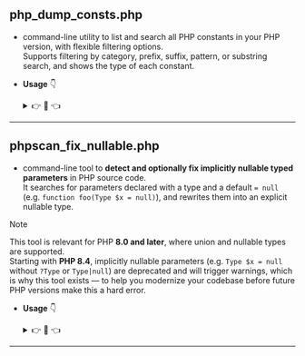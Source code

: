 ## **php_dump_consts.php**

  - command-line utility to list and search all PHP constants in your PHP version, with flexible filtering options.  
    Supports filtering by category, prefix, suffix, pattern, or substring search, and shows the type of each constant.

  - **Usage** 👇
    <details>
       <summary> 👉 🔽 👈</summary>

    ```bash
     ./php_dump_consts.php [OPTIONS] [CONSTNAME]
    ```

    **Options:**

    `--all`

    - Show all constants grouped by category

    &nbsp;

    `--category=NAME`

    - Show constants only from given category (case insensitive)

    &nbsp;

    `--prefix=STR`

    - Show constants starting with STR

    &nbsp;

    `--suffix=STR`

    - Show constants ending with STR

    &nbsp;

    `--pattern=REGEX`

    - Show constants matching regex (PCRE)

    &nbsp;

    `--search=SUBSTR`

    - Show constants containing SUBSTR anywhere

    &nbsp;

    `--help`

    - Show this help

    &nbsp;

    **Notes:**
      - If invoked without options, a summary of categories with counts is displayed.
      - Use --all to display all constants in all categories.
      - If CONSTNAME is given without option, its value is displayed if it exists,
        otherwise a hint is printed.
      - Constants are grouped by category (core, pcre, standard, etc.).
      - Each constant shows its type: [int], [string], [bool], [array], [float], [null].

    &nbsp;

    **Examples:**
      ```bash
       ./php_dump_consts.php                    # List categories with counts
       ./php_dump_consts.php --category=core    # Show constants in 'core'
       ./php_dump_consts.php --all              # Show all constants
       ./php_dump_consts.php --prefix=E_        # Show all error constants
       ./php_dump_consts.php PHP_EOL            # Show value of constant PHP_EOL
       ./php_dump_consts.php --suffix=_ERROR    # All constants ending with _ERROR
       ./php_dump_consts.php --pattern='/^STD/' # Regex match
       ./php_dump_consts.php --search=HTTP      # All constants containing 'HTTP'
      ```
    </details>

---
## **phpscan_fix_nullable.php**

  - command-line tool to **detect and optionally fix implicitly nullable typed parameters** in PHP source code.  
It searches for parameters declared with a type and a default `= null` (e.g. `function foo(Type $x = null)`), and rewrites them into an explicit nullable type.  

> [!NOTE]
> This tool is relevant for PHP **8.0 and later**, where union and nullable types are supported.  
> Starting with **PHP 8.4**, implicitly nullable parameters (e.g. `Type $x = null` without `?Type` or `Type|null`) are deprecated and will trigger warnings, which is why this tool exists — to help you modernize your codebase before future PHP versions make this a hard error.

  - **Usage** 👇
     <details>
       <summary> 👉 🔽 👈</summary>

       ```bash
        ./phpscan_fix_nullable.php --path=/path/to/project [options]
       ```

       **Options:**

       `--path=DIR`
       - Directory to scan (recursively).  
         Default: `.` (current working directory).  
         Must be a readable directory.

    &nbsp;

       `--list`
       - List all occurrences of implicitly nullable parameters, without modifying files.

    &nbsp;

       `--dry-run`

       - Show which changes would be applied, but do not write anything to disk.  
         Useful to preview changes before --apply.

    &nbsp;

       `--apply`

       - Apply the fixes in place.  
         A backup of each modified file is created using the configured suffix (default: `.phpscan_fix_nullable.bak`).

    &nbsp;

       `--exclude=PAT1,PAT2,...`

       - Comma-separated list of path fragments to exclude from scanning.  
         Matching is substring-based.  
         Example:

         ```php
          --exclude=vendor,apps
         ```

    &nbsp;

       `--extensions=EXT1,EXT2,...`

       - Comma-separated list of file extensions to scan.  
         Default: `php`  
         Example:

         ```php
          --extensions=php,inc,phpt
         ```

    &nbsp;

       `--union`

       - Instead of `?Type`, use `Type|null` when fixing.  
         Example:

         ```php
          // Before
          function f(Type $x = null)

          // After (without --union)
          function f(?Type $x = null)

          // After (with --union)
          function f(Type|null $x = null)
         ```

    &nbsp;

       `--restore` / `--undo`

       - Restore all backups in the given --path by renaming them back to the original file name.  
         Only affects files ending with the chosen backup suffix.

    &nbsp;

       `--suffix=SUFFIX`

       - Set the backup suffix to use when applying fixes and when restoring.  
         Default: .phpscan_fix_nullable.bak  
         Example:

         ```php
          --suffix=.bak
         ```

    &nbsp;

       `--help`

       - Show usage information and exit.

    &nbsp;

       **Typical Workflows**


       - Scan only (no changes):

         ```sh
          ./phpscan_fix_nullable.php --path=/var/www/nextcloud/apps --list
         ```

    &nbsp;

       - Preview fixes:

         ```sh
          ./phpscan_fix_nullable.php --path=/var/www/nextcloud/apps --dry-run
         ```

    &nbsp;

       - Apply fixes with backups:

         ```sh
          ./phpscan_fix_nullable.php --path=/var/www/nextcloud/apps --apply
         ```

    &nbsp;

       - Apply fixes with union types and custom suffix:

         ```sh
          ./phpscan_fix_nullable.php --path=/var/www/nextcloud/apps --apply --union --suffix=.bak
         ```

    &nbsp;

       - Undo/restore all changes:

         ```sh
          ./phpscan_fix_nullable.php --path=/var/www/nextcloud/apps --restore
         ```

    &nbsp;

       **Safety:**

       - Backups: Every modified file is backed up before changes, using the configured suffix.
       - Undo: You can always revert with --restore/--undo.
       - Dry-run: Preview changes without risk.
       - Excludes: Avoid scanning unwanted directories like vendor, test, 3rdparty or apps.

    </details>

---
